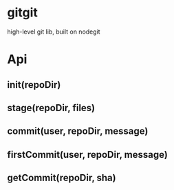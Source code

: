 # gitgit
high-level git lib, built on nodegit

# Api
## init(repoDir)

## stage(repoDir, files)

## commit(user, repoDir, message)

## firstCommit(user, repoDir, message)

## getCommit(repoDir, sha)